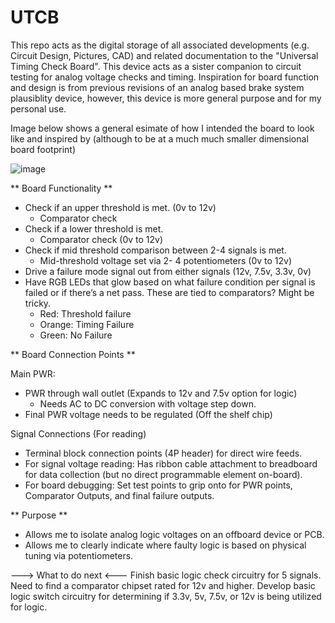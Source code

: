# UTCB
This repo acts as the digital storage of all associated developments (e.g. Circuit Design, Pictures, CAD) and related documentation to the "Universal Timing Check Board". This device acts as a sister companion to circuit testing for analog voltage checks and timing. Inspiration for board function and design is from previous revisions of an analog based brake system plausiblity device, however, this device is more general purpose and for my personal use. 


Image below shows a general esimate of how I intended the board to look like and inspired by (although to be at a much much smaller dimensional board footprint)

![image](https://user-images.githubusercontent.com/126422709/221457139-57d0c613-f147-428f-b165-ee71c0b4f5a0.png)

** Board Functionality ** 

- Check if an upper threshold is met. (0v to 12v)
    - Comparator check
- Check if a lower threshold is met.
    - Comparator check (0v to 12v)
- Check if mid threshold comparison between 2-4 signals is met. 
    - Mid-threshold voltage set via 2- 4 potentiometers (0v to 12v)
- Drive a failure mode signal out from either signals (12v, 7.5v, 3.3v, 0v)
- Have RGB LEDs that glow based on what failure condition per signal is failed or if there’s a net pass. These are tied to comparators? Might be tricky. 
    - Red: Threshold failure
    - Orange: Timing Failure
    - Green: No Failure
    
** Board Connection Points ** 

Main PWR: 
- PWR through wall outlet (Expands to 12v and 7.5v option for logic) 
    - Needs AC to DC conversion with voltage step down.  
- Final PWR voltage needs to be regulated (Off the shelf chip) 

Signal Connections (For reading)
- Terminal block connection points (4P header) for direct wire feeds. 
- For signal voltage reading: Has ribbon cable attachment to breadboard for data collection (but no direct programmable element on-board). 
- For board debugging: Set test points to grip onto for PWR points, Comparator Outputs, and final failure outputs. 

** Purpose ** 

- Allows me to isolate analog logic voltages on an offboard device or PCB. 
- Allows me to clearly indicate where faulty logic is based on physical tuning via potentiometers. 

---> What to do next <---
Finish basic logic check circuitry for 5 signals. Need to find a comparator chipset rated for 12v and higher. 
Develop basic logic switch circuitry for determining if 3.3v, 5v, 7.5v, or 12v is being utilized for logic. 

